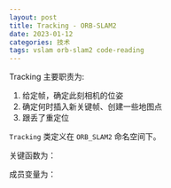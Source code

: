 ```yaml
---
layout: post
title: Tracking - ORB-SLAM2
date: 2023-01-12
categories: 技术
tags: vslam orb-slam2 code-reading
---
```


Tracking 主要职责为:

1. 给定帧，确定此刻相机的位姿
2. 确定何时插入新关键帧、创建一些地图点
3. 跟丢了重定位

`Tracking` 类定义在 `ORB_SLAM2` 命名空间下。

关键函数为：

成员变量为：

